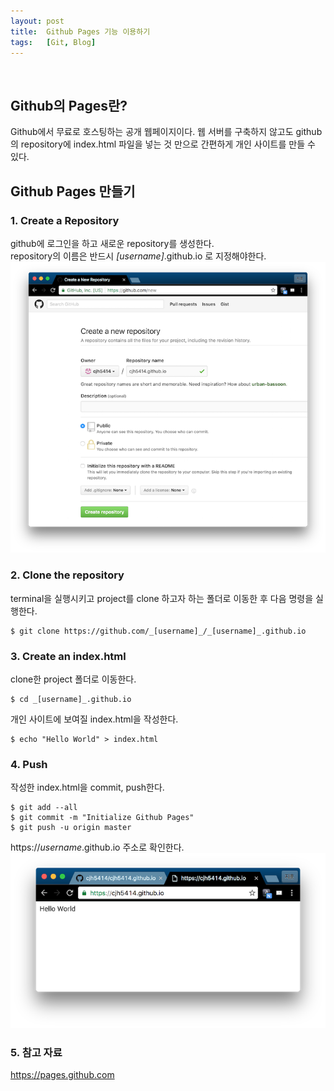 ```yaml
---
layout: post
title:  Github Pages 기능 이용하기
tags:   [Git, Blog]
---
```


<br/>  

## Github의 Pages란?
Github에서 무료로 호스팅하는 공개 웹페이지이다. 웹 서버를 구축하지 않고도 github의 repository에 index.html 파일을 넣는 것 만으로 간편하게 개인 사이트를 만들 수 있다.

## Github Pages 만들기  

### 1. Create a Repository  
github에 로그인을 하고 새로운 repository를 생성한다.  
repository의 이름은 반드시 _[username]_.github.io 로 지정해야한다.  
![New Repository](/images/githubpages/githubpages_new.png)  

### 2. Clone the repository  
terminal을 실행시키고 project를 clone 하고자 하는 폴더로 이동한 후 다음 명령을 실행한다.  

```
$ git clone https://github.com/_[username]_/_[username]_.github.io
```

### 3. Create an index.html  
clone한 project 폴더로 이동한다.  


```
$ cd _[username]_.github.io
```
개인 사이트에 보여질 index.html을 작성한다.  

```
$ echo "Hello World" > index.html
```

### 4. Push  
작성한 index.html을 commit, push한다.  

```
$ git add --all  
$ git commit -m "Initialize Github Pages"  
$ git push -u origin master  
```  

https://_username_.github.io 주소로 확인한다.  
![New Repository](/images/githubpages/githubpages_result.png)  

### 5. 참고 자료  
<https://pages.github.com>
